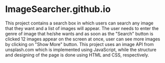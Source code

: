 # ImageSearcher.github.io
This project contains a search box in which users can search any image that they want and a list of images will appear. The user needs to enter the genre of image that he/she wants and as soon as the "Search" button is clicked 12 images appear on the screen at once, user can see more images by clicking on "Show More" button. This project uses an image API from unsplash.com which is implemented using JavaScript, while the structure and designing of the page is done using HTML and CSS, respectively.
